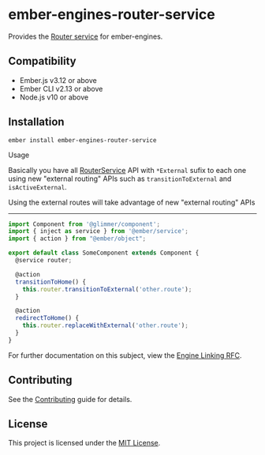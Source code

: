ember-engines-router-service
==============================================================================

Provides the [Router service](https://api.emberjs.com/ember/release/classes/RouterService) for ember-engines.


Compatibility
------------------------------------------------------------------------------

* Ember.js v3.12 or above
* Ember CLI v2.13 or above
* Node.js v10 or above


Installation
------------------------------------------------------------------------------

```
ember install ember-engines-router-service
```


Usage

Basically you have all [RouterService](https://api.emberjs.com/ember/release/classes/RouterService) API with `*External` sufix to each one using new "external routing" APIs such as `transitionToExternal` and `isActiveExternal`.

Using the external routes will take advantage of new "external routing" APIs

------------------------------------------------------------------------------
```js
import Component from '@glimmer/component';
import { inject as service } from '@ember/service';
import { action } from "@ember/object";

export default class SomeComponent extends Component {
  @service router;

  @action
  transitionToHome() {
    this.router.transitionToExternal('other.route');
  }

  @action
  redirectToHome() {
    this.router.replaceWithExternal('other.route');
  }
}
```

For further documentation on this subject, view the [Engine Linking RFC](https://github.com/emberjs/rfcs/pull/122).


Contributing
------------------------------------------------------------------------------

See the [Contributing](CONTRIBUTING.md) guide for details.


License
------------------------------------------------------------------------------

This project is licensed under the [MIT License](LICENSE.md).
